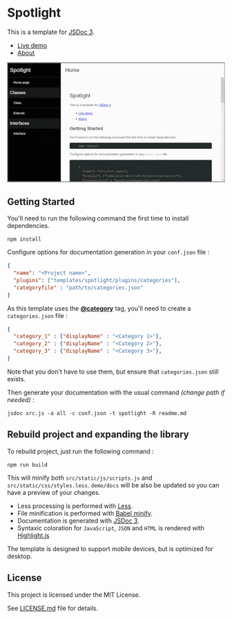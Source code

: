 # Spotlight
This is a template for [JSDoc 3](https://github.com/jsdoc3/jsdoc).

* [Live demo](https://lowlighter.github.io/jsdoc-spotlight/demo)
* [About](https://lowlight.fr/en/blog/documentation-template/)

![Image of Spotlight template](https://github.com/lowlighter/jsdoc-spotlight/raw/master/demo/imgs/demo.gif)

## Getting Started
You'll need to run the following command the first time to install dependencies.
```shell
npm install
```

Configure options for documentation generation in your `conf.json` file :
```json
{
  "name": "<Project name>",
  "plugins": ["templates/spotlight/plugins/categories"],
  "categoryfile" : "path/to/categories.json"
}
```

As this template uses the [**@category**](https://github.com/ErnstHaagsman/jsdoc-plugins/blob/master/categories.md) tag, you'll need to
create a `categories.json` file :
```json
{
  "category_1" : {"displayName" : "<Category 1>"},
  "category_2" : {"displayName" : "<Category 2>"},
  "category_3" : {"displayName" : "<Category 3>"},
}
```

Note that you don't have to use them, but ensure that `categories.json` still exists.

Then generate your documentation with the usual command *(change path if needed)* :
```shell
jsdoc src.js -a all -c conf.json -t spotlight -R readme.md
```

## Rebuild project and expanding the library
To rebuild project, just run the following command :
```shell
npm run build
```

This will minify both `src/static/js/scripts.js` and `src/static/css/styles.less`.
`demo/docs` will be also be updated so you can have a preview of your changes.

* Less processing is performed with [Less](https://github.com/less/less-docs).
* File minification is performed with [Babel minify](https://github.com/babel/minify).
* Documentation is generated with [JSDoc 3](https://github.com/jsdoc3/jsdoc).
* Syntaxic coloration for `JavaScript`, `JSON` and `HTML` is rendered with [Highlight.js](https://highlightjs.org/download/)


The template is designed to support mobile devices, but is optimized for desktop.

## License
This project is licensed under the MIT License.

See [LICENSE.md](https://github.com/lowlighter/file-system/blob/master/LICENSE.md) file for details.
